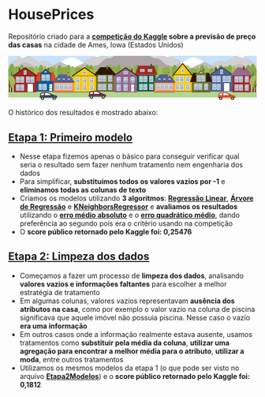 # HousePrices
Repositório criado para a **[competição do Kaggle](https://www.kaggle.com/competitions/house-prices-advanced-regression-techniques) sobre a previsão de preço das casas** na cidade de Ames, Iowa (Estados Unidos)

<img src='https://github.com/lucaslealx/HousePrices/blob/main/img/img1.png' />

O histórico dos resultados é mostrado abaixo:



## [Etapa 1: Primeiro modelo](https://github.com/lucaslealx/HousePrices/blob/main/Etapa1.ipynb)
- Nesse etapa fizemos apenas o básico para conseguir verificar qual seria o resultado sem fazer nenhum tratamento nem engenharia dos dados
- Para simplificar, **substituímos todos os valores vazios por -1** e **eliminamos todas as colunas de texto**
- Criamos os modelos utilizando **3 algoritmos**: **[Regressão Linear](https://scikit-learn.org/stable/modules/generated/sklearn.linear_model.LinearRegression.html)**, **[Árvore de Regressão](https://scikit-learn.org/stable/modules/tree.html#regression)** e **[KNeighborsRegressor](https://scikit-learn.org/stable/modules/generated/sklearn.neighbors.KNeighborsRegressor.html#sklearn.neighbors.KNeighborsRegressor)** e **avaliamos os resultados** utilizando o **[erro médio absoluto](https://scikit-learn.org/stable/modules/generated/sklearn.metrics.mean_absolute_error.html)** e o **[erro quadrático médio](https://scikit-learn.org/stable/modules/generated/sklearn.metrics.mean_squared_error.html)**, dando preferência ao segundo pois era o critério usando na competição
- O **score público retornado pelo Kaggle foi: 0,25476**

## [Etapa 2: Limpeza dos dados](https://github.com/lucaslealx/HousePrices/blob/main/Etapa2.ipynb)
- Começamos a fazer um processo de **limpeza dos dados**, analisando **valores vazios e informações faltantes** para escolher a melhor estratégia de tratamento
- Em algumas colunas, valores vazios representavam **ausência dos atributos na casa**, como por exemplo o valor vazio na coluna de piscina significava que aquele imóvel não possuia piscina. Nesse caso o vazio **era uma informação**
- Em outros casos onde a informação realmente estava ausente, usamos tratamentos como **substituir pela média da coluna**, **utilizar uma agregação para encontrar a melhor média para o atributo**, **utilizar a moda**, entre outros tratamentos
- Utilizamos os mesmos modelos da etapa 1 (o que pode ser visto no arquivo **[Etapa2Modelos](https://github.com/lucaslealx/HousePrices/blob/main/Etapa2Modelos.ipynb)**) e o **score público retornado pelo Kaggle foi: 0,1812**
